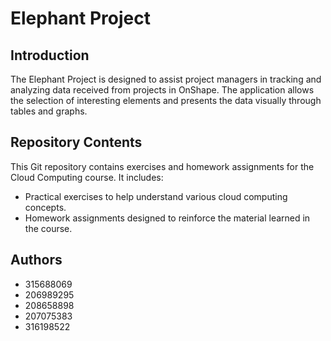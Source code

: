# Elephant Project

## Introduction
The Elephant Project is designed to assist project managers in tracking and analyzing data received from projects in OnShape. The application allows the selection of interesting elements and presents the data visually through tables and graphs.

## Repository Contents
This Git repository contains exercises and homework assignments for the Cloud Computing course. It includes:
- Practical exercises to help understand various cloud computing concepts.
- Homework assignments designed to reinforce the material learned in the course.

## Authors
- 315688069
- 206989295
- 208658898
- 207075383
- 316198522

